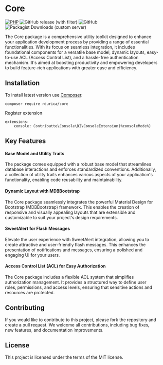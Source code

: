 # Core
[![PHP](https://img.shields.io/badge/PHP-8.2-blue.svg)](http://php.net)
![GitHub release (with filter)](https://img.shields.io/github/v/release/rdurica/core)
![GitHub](https://img.shields.io/github/license/rdurica/core)
![Packagist Downloads (custom server)](https://img.shields.io/packagist/dm/rdurica/core)



The Core package is a comprehensive utility toolkit designed to enhance your application development process by providing a range of essential functionalities. With its focus on seamless integration, it includes foundational components for a versatile base model, dynamic layouts, easy-to-use ACL (Access Control List), and a hassle-free authentication mechanism. It's aimed at boosting productivity and empowering developers to build feature-rich applications with greater ease and efficiency.

## Installation
To install latest version use [Composer](https://getcomposer.org).

```shell
composer require rdurica/core
```
Register extension


```neon
extensions:
	console: Contributte\Console\DI\ConsoleExtension(%consoleMode%)
```
## Key Features
#### Base Model and Utility Traits ####
The package comes equipped with a robust base model that streamlines database interactions and enforces standardized conventions. Additionally, a collection of utility traits enhances various aspects of your application's functionality, enabling code reusability and maintainability.

#### Dynamic Layout with MDBBootstrap ####
The Core package seamlessly integrates the powerful Material Design for Bootstrap (MDBBootstrap) framework. This enables the creation of responsive and visually appealing layouts that are extensible and customizable to suit your project's design requirements.

#### SweetAlert for Flash Messages ####
Elevate the user experience with SweetAlert integration, allowing you to create attractive and user-friendly flash messages. This enhances the presentation of notifications and messages, ensuring a polished and engaging UI for your users.

#### Access Control List (ACL) for Easy Authorization ####
The Core package includes a flexible ACL system that simplifies authorization management. It provides a structured way to define user roles, permissions, and access levels, ensuring that sensitive actions and resources are protected.

## Contributing
If you would like to contribute to this project, please fork the repository and create a pull request. We welcome all contributions, including bug fixes, new features, and documentation improvements.

## License
This project is licensed under the terms of the MIT license.